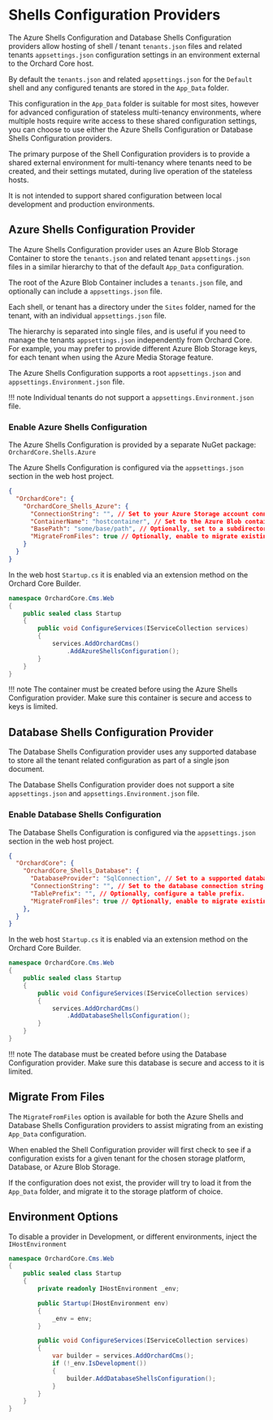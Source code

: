 # Shells Configuration Providers

The Azure Shells Configuration and Database Shells Configuration providers allow hosting of shell / tenant
`tenants.json` files and related tenants `appsettings.json` configuration settings in an environment external to the Orchard Core host.

By default the `tenants.json` and related `appsettings.json` for the `Default` shell and any configured tenants
are stored in the `App_Data` folder.

This configuration in the `App_Data` folder is suitable for most sites, however for advanced configuration
of stateless multi-tenancy environments, where multiple hosts require write access to these shared configuration settings,
you can choose to use either the Azure Shells Configuration or Database Shells Configuration providers.

The primary purpose of the Shell Configuration providers is to provide a shared external environment for multi-tenancy
where tenants need to be created, and their settings mutated, during live operation of the stateless hosts.

It is not intended to support shared configuration between local development and production environments.

## Azure Shells Configuration Provider

The Azure Shells Configuration provider uses an Azure Blob Storage Container to store the `tenants.json` and related tenant `appsettings.json`
files in a similar hierarchy to that of the default `App_Data` configuration.

The root of the Azure Blob Container includes a `tenants.json` file, and optionally can include a `appsettings.json` file.

Each shell, or tenant has a directory under the `Sites` folder, named for the tenant, with an individual `appsettings.json` file.

The hierarchy is separated into single files, and is useful if you need to manage the tenants `appsettings.json` independently from Orchard Core.
For example, you may prefer to provide different Azure Blob Storage keys, for each tenant when using the Azure Media Storage feature.

The Azure Shells Configuration supports a root `appsettings.json` and `appsettings.Environment.json` file.

!!! note
    Individual tenants do not support a `appsettings.Environment.json` file.

### Enable Azure Shells Configuration

The Azure Shells Configuration is provided by a separate NuGet package: `OrchardCore.Shells.Azure`

The Azure Shells Configuration is configured via the `appsettings.json` section in the web host project.

``` json
{
  "OrchardCore": {
    "OrchardCore_Shells_Azure": {
      "ConnectionString": "", // Set to your Azure Storage account connection string.
      "ContainerName": "hostcontainer", // Set to the Azure Blob container name.
      "BasePath": "some/base/path", // Optionally, set to a subdirectory inside your container.
      "MigrateFromFiles": true // Optionally, enable to migrate existing App_Data files to Blob automatically.
    }
  }
}
```

In the web host `Startup.cs` it is enabled via an extension method on the Orchard Core Builder.

``` csharp
namespace OrchardCore.Cms.Web
{
    public sealed class Startup
    {
        public void ConfigureServices(IServiceCollection services)
        {
            services.AddOrchardCms()
                .AddAzureShellsConfiguration();
        }
    }
}
```

!!! note
    The container must be created before using the Azure Shells Configuration provider.
    Make sure this container is secure and access to keys is limited.

## Database Shells Configuration Provider

The Database Shells Configuration provider uses any supported database to store all the tenant related configuration
as part of a single json document.

The Database Shells Configuration provider does not support a site `appsettings.json` and `appsettings.Environment.json` file.

### Enable Database Shells Configuration

The Database Shells Configuration is configured via the `appsettings.json` section in the web host project.

``` json
{
  "OrchardCore": {
    "OrchardCore_Shells_Database": {
      "DatabaseProvider": "SqlConnection", // Set to a supported database provider.
      "ConnectionString": "", // Set to the database connection string.
      "TablePrefix": "", // Optionally, configure a table prefix.
      "MigrateFromFiles": true // Optionally, enable to migrate existing App_Data files to Database automatically.
    },
  }
}
```

In the web host `Startup.cs` it is enabled via an extension method on the Orchard Core Builder.

``` csharp
namespace OrchardCore.Cms.Web
{
    public sealed class Startup
    {
        public void ConfigureServices(IServiceCollection services)
        {
            services.AddOrchardCms()
                .AddDatabaseShellsConfiguration();
        }
    }
}
```

!!! note
    The database must be created before using the Database Configuration provider.
    Make sure this database is secure and access to it is limited.

## Migrate From Files

The `MigrateFromFiles` option is available for both the Azure Shells and Database Shells Configuration providers
to assist migrating from an existing `App_Data` configuration.

When enabled the Shell Configuration provider will first check to see if a configuration exists for a given tenant
for the chosen storage platform, Database, or Azure Blob Storage.

If the configuration does not exist, the provider will try to load it from the `App_Data` folder,
and migrate it to the storage platform of choice.

## Environment Options

To disable a provider in Development, or different environments, inject the `IHostEnvironment`

``` csharp
namespace OrchardCore.Cms.Web
{
    public sealed class Startup
    {
        private readonly IHostEnvironment _env;

        public Startup(IHostEnvironment env)
        {
            _env = env;
        }

        public void ConfigureServices(IServiceCollection services)
        {
            var builder = services.AddOrchardCms();
            if (!_env.IsDevelopment())
            {
                builder.AddDatabaseShellsConfiguration();
            }
        }
    }
}
```
